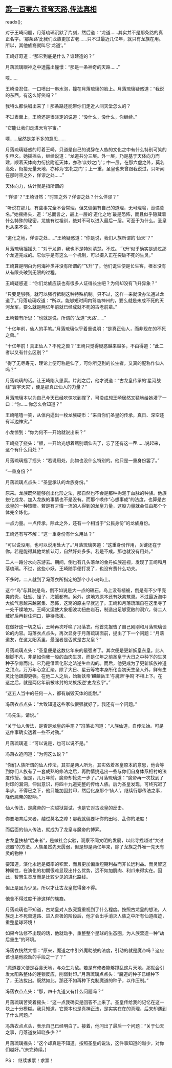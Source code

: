 ## [第一百零六 苍穹天路,传法真相](https://www.xxbiquge.com/11_11207/9041189.html)
readx();

  对于王崎问题，月落琉璃沉默了片刻，然后道：“龙道……其实并不是那条路的真正名字。‘那条路’比我们龙族更加古老……只不过最近几亿年，就只有龙族在用。所以，其他族裔就叫它‘龙道’。”

  王崎好奇道：“那它到底是什么？谁建造的？”

  月落琉璃眼神之中透露出憧憬：“那是一条神奇的天路……”

  噗……

  王崎没忍住，一口喷出一串水泡，撞在月落琉璃的脸上。月落琉璃疑惑道：“我说的东西，有这么好笑吗？”

  我特么都快唱出来了！那条路还能带你们走近人间天堂怎么的？

  不过表面上，王崎还是很淡定的说道：“没什么，没什么，你继续。”

  “它能让我们走进天穹宇宙。”

  噗……居然是差不多的意思……

  月落琉璃疑惑的盯着王崎，只道是自己的说辞在人族的文化之中有什么特别可笑的引申义。她摇摇头，继续说道：“龙道共分三层。外一层，乃是基于天体向力而建，顺着天体向力衔接附近天体，亦称‘众妙之门’；中一层，在那六虚之外，莫名高处，衔接无量天地，亦称为‘玄牝之门’；上一重，圣皇也未曾跟我说过，只听闻在那时空之外，佯谬之处……”

  天体向力，估计就是指所谓的

  “‘佯谬’？”王崎讶然：“时空之外？佯谬之处？什么佯谬？”

  “听说在那儿，有些事完全不合常理，但又偏偏有自己的道理，无可理喻，诡谲莫名。”她摇摇头，道：“总而言之，最上一层的‘道化之地’最是恐怖，而且似乎隐藏着什么特殊的秘密，龙族有过祖训，绝对不可以进入最后一层。可至于为什么。圣皇也从来不说。”

  “道化之地，佯谬之处……”王崎疑惑道：“你是说，我们人族所谓的‘仙天’？”

  月落琉璃摇摇头：“对于龙道，我也不是特别清楚。不过。‘飞升’似乎确实是通过那个龙道完成的。它似乎是有这么一个机制，可以摄入正在突破不死的生灵。”

  王崎算是明白为何海神类并没有所谓的“飞升”了。他们诞生便是长生客，根本没有从有限突破到无限的过程。

  王崎疑惑道：“你们龙族应该也有很多人证得长生吧？为何却没有飞升异象？”

  “只要足够强，就可以强行抵制这种特殊机制。只不过，这样一来就没办法通过龙道了。”月落琉璃叹道：“所以。能够短时间内驾临神州的，要么就是未成不死的天河龙军，要么就是两亿年前就已经成就不死的古老前辈。”

  王崎若有所思：“也就是说，所谓的‘龙道’‘天路’……”

  “十亿年前，仙人的手笔。”月落琉璃似乎着重说明：“是真正仙人，而非现在的不死之兽。”

  “十亿年前！真正仙人？不死之兽？”王崎只觉得疑惑越来越多，不由得道：“此二者以又有什么区别？”

  “得了无尽寿元，理论上便可称是仙了，可你所见到的长生者，又真的配称作仙人吗？”

  月落琉璃的话。让王崎陷入思索。片刻之后，他才说道：“古龙皇传承的‘星河战线’‘寰宇天灾’，便是那真正仙人的力量？”

  月落琉璃本以为自己今天已经吃惊吃到撑了，可没成想王崎居然又猛地给她灌了一口：“你……你怎么会知道？”

  王崎嘻嘻一笑，从体内逼出一枚龙族硬币：“来自你们圣皇的传承，真日、深空还有半边神灾。”

  小龙惊到：“你为何不一开始就说出来？”

  王崎挠了挠头：“额，一开始光想着甄别谪仙去了，忘了还有这一茬……说起来，这个有什么用处？”

  月落琉璃摇了摇头：“若说用处，此物也没什么特别的。他只是一重身份罢了。”

  “一重身份？”

  月落琉璃点点头：“圣皇承认的龙族身份。”

  原来。龙族既然能够创出化形之法，那自然也不会是那种拘泥于血脉的种族。他族蜕化成龙、加入龙族的事情也不是没有。而那个唤作“心想事成”的法度，也算是古龙皇的一种馈赠。若是有才情一流的人得到的龙皇力量，这股力量就会任由那个个体完全炼化。

  一点力量。一点传承，除此之外，还有一个相当于“公民身份”的龙族身份。

  王崎还有写不解：“这一重身份有什么用处？”

  “可以说没用，也可以说用处大了。”月落琉璃笑道：“这重身份作用，关键还在于你。若是能得其他龙族认可，自然好处多多。若是不成。那也就没有用处。”

  二人一路分水向东游去。期间，倒也有几头落单的金丹妖族巡视，发现了王崎和月落琉璃。不过，这些小妖，王崎随手便打发了，也没有费什么功夫。

  不多时，二人就到了冯落衣所指定的那个小小岛屿上。

  这个“岛”与其说是岛，倒不如说是大一点的礁石。岛上没有植被，倒是有不少甲壳类的壳，牡蛎、蛏子、海蟹都有。另外，这地方原本还有妖禽筑巢。不过最近海中大妖气息越来越密集、恐怖，这窝的原主早就逃了。王崎和月落琉璃自在这里寻了一处干燥地方。王崎又运使大象相波功扭曲岩石，制造出足够宽敞的洞穴，待二人藏好后再封住洞口，静待救援。

  在做好这一切之后，王崎再次呼唤了冯落衣。他首先报告了自己刚刚和月落琉璃谈论的内容。冯落衣点点头，再次显身于月落琉璃面前，提出了下一个问题：“月落道友，在这太阳系里，最强者是否就是古龙皇？”

  月落琉璃点头：“圣皇便是这数亿年来的最强者了。其次便是更新妖皇东皇。此人根脚不凡，非是如你我一般的血肉生灵，而是亿年之前圣皇于大日之中种下的生灵种子孕育而出。它乃是借着化形之法逆生血肉的。而后，他更成为了更新妖族神道之顶点，万万年心念汇聚。除了大日、星云等物本身所化当初天生圣人外，鲜有生灵比他跟脚更强。在他二人之后，始新妖帝‘麒麟岳王’与魔帝‘争鸣’不相上下。在这之后，就是两亿年前被冰封的龙族叛逆‘史龙玄宇’。”

  “这五人当中的任何一人，都有崩毁天体的能耐。”

  冯落衣点点头：“大致知道这些家伙很强就好了。我还有一个问题。”

  “冯先生，请说。”

  “关于仙人传法，是否是龙皇的手笔？”冯落衣问道：“人族仙道，自传法始。可是这件事确实透着一些不对劲。”

  月落琉璃道：“可以说是，也可以说不是。”

  冯落衣追问道：“为何这么说？”

  “你们人族所谓的仙人传法，其实是两人所为。其实依着圣皇原本的意思，他会等到你们人族有了一套成熟的修法之后，再酌情挑选出一些与你们自身体系相衬的法度传授。但是，几万年前，魔帝却抢先一步了。”月落琉璃道：“魔帝再一次找到了封印的漏洞，伸出意识，将四十九道完整的传给人族。后为圣皇发现，可终究迟了半步。不得已之下，他只能加固封印，然后化身那个‘仙人’，继续行那传法之事，降低魔帝的影响。”

  仙人传法，是魔帝的一次越狱尝试，也是它对古龙皇的反击。

  你要培育后来者，越过莫名之障！那我就偏要坏你的田地、乱你的法度！

  而后面的仙人传法，就成为了龙皇与魔帝的博弈。

  古龙皇扶植“后来者”，是做社会实验，观察不同文明的发展，以此寻找越过“大过滤器”的方法。人族虽然先天孱弱，但是却是两亿年来，除了龙族之外唯一先天有灵的物种！

  要知道，演化永远是概率的积累，而且更加偏重短期利益而非长远利益。而灵智这种属性，在演化的初期很难显现出什么优势，远不如加肌肉、利爪来得实在。因此，智慧生灵反而是比较少见的进化路线。

  但正是因为少见，所以才让古龙皇觉得舍不得。

  他舍不得过度干涉这样的族裔。

  月落琉璃也不知道，古龙皇对人族究竟重视到了什么程度。按照古龙皇的想法，人族走上不死兽道路、进入否极的阶段后，他才会出手消灭人族之中所有仙道痕迹，重整星球环境！

  如果今法修不出现的话，他就动手，重整整个星球的生态圈，为人族营造一种“劫后重生”的环境。

  冯落衣恍然大悟：“原来，魔道之中引外魔助战的法度，引动的就是魔帝吗？这应该也是他脱劫的手段之一了？”

  “魔道要义便是吞食天地，与众生为敌。若是有修者能够搅乱这片天地，那就会引发太阳系整体的连锁反应，削弱封印。”月落琉璃点点头：“魔道的种子已经种下了，无法拔出。既然如此，那还不如再种下克制魔道的种子，以作压制。”

  冯落衣点点头：“那，四十九道又有什么问题吗？”

  月落琉璃苦笑着摇头：“这一点我确实是回答不上来了。圣皇传给我的记忆在这一块上十分模糊。我只知道，它原本也是真神正法，是实实在在的真理，后来却遇到了什么问题。”

  冯落衣点点头，表示自己已经明白了。接着，他问出了最后一个问题：“关于仙天之事，月落道友知晓多少？”

  月落琉璃摇头：“这个却真是不知道。按照圣皇的说法，这件事知道的越少，对你们越好。”(未完待续。)

  PS：  继续求票！求票！
